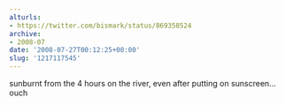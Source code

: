 ```yaml
---
alturls:
- https://twitter.com/bismark/status/869358524
archive:
- 2008-07
date: '2008-07-27T00:12:25+00:00'
slug: '1217117545'
---
```


sunburnt from the 4 hours on the river, even after putting on sunscreen... ouch

